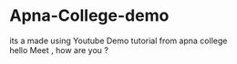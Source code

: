 # Apna-College-demo
its a made using Youtube Demo tutorial from apna college 
<br>
hello Meet , how are you ?


